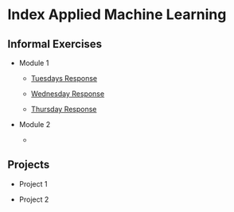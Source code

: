 # Index Applied Machine Learning

## Informal Exercises

- Module 1 
  
  - [Tuesdays Response](tues1.md)
  
  - [Wednesday Response](wed1.md)
  
  - [Thursday Response](thurs1.md)

- Module 2

  - 


## Projects

- Project 1

- Project 2